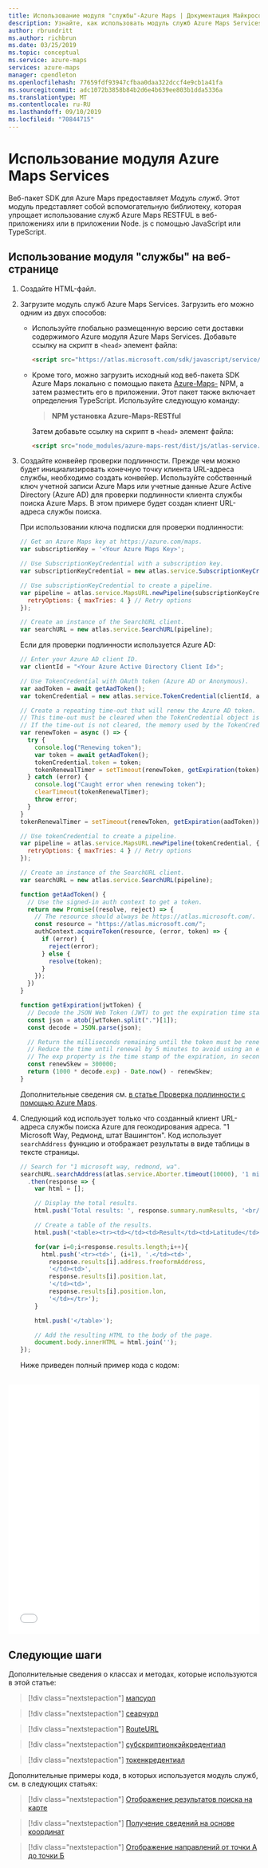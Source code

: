 ```yaml
---
title: Использование модуля "службы"-Azure Maps | Документация Майкрософт
description: Узнайте, как использовать модуль служб Azure Maps Services.
author: rbrundritt
ms.author: richbrun
ms.date: 03/25/2019
ms.topic: conceptual
ms.service: azure-maps
services: azure-maps
manager: cpendleton
ms.openlocfilehash: 77659fdf93947cfbaa0daa322dccf4e9cb1a41fa
ms.sourcegitcommit: adc1072b3858b84b2d6e4b639ee803b1dda5336a
ms.translationtype: MT
ms.contentlocale: ru-RU
ms.lasthandoff: 09/10/2019
ms.locfileid: "70844715"
---
```

# <a name="use-the-azure-maps-services-module"></a>Использование модуля Azure Maps Services

Веб-пакет SDK для Azure Maps предоставляет *Модуль служб*. Этот модуль представляет собой вспомогательную библиотеку, которая упрощает использование служб Azure Maps RESTFUL в веб-приложениях или в приложении Node. js с помощью JavaScript или TypeScript.

## <a name="use-the-services-module-in-a-webpage"></a>Использование модуля "службы" на веб-странице

1. Создайте HTML-файл.
1. Загрузите модуль служб Azure Maps Services. Загрузить его можно одним из двух способов:
    - Используйте глобально размещенную версию сети доставки содержимого Azure модуля Azure Maps Services. Добавьте ссылку на скрипт в `<head>` элемент файла:

        ```html
        <script src="https://atlas.microsoft.com/sdk/javascript/service/2/atlas-service.min.js"></script>
        ```

    - Кроме того, можно загрузить исходный код веб-пакета SDK Azure Maps локально с помощью пакета [Azure-Maps-](https://www.npmjs.com/package/azure-maps-rest) NPM, а затем разместить его в приложении. Этот пакет также включает определения TypeScript. Используйте следующую команду:
    
        > **NPM установка Azure-Maps-RESTful**
    
        Затем добавьте ссылку на скрипт в `<head>` элемент файла:

         ```html
        <script src="node_modules/azure-maps-rest/dist/js/atlas-service.min.js"></script>
         ```

1. Создайте конвейер проверки подлинности. Прежде чем можно будет инициализировать конечную точку клиента URL-адреса службы, необходимо создать конвейер. Используйте собственный ключ учетной записи Azure Maps или учетные данные Azure Active Directory (Azure AD) для проверки подлинности клиента службы поиска Azure Maps. В этом примере будет создан клиент URL-адреса службы поиска. 

    При использовании ключа подписки для проверки подлинности:

    ```javascript
    // Get an Azure Maps key at https://azure.com/maps.
    var subscriptionKey = '<Your Azure Maps Key>';

    // Use SubscriptionKeyCredential with a subscription key.
    var subscriptionKeyCredential = new atlas.service.SubscriptionKeyCredential(subscriptionKey);

    // Use subscriptionKeyCredential to create a pipeline.
    var pipeline = atlas.service.MapsURL.newPipeline(subscriptionKeyCredential, {
      retryOptions: { maxTries: 4 } // Retry options
    });

    // Create an instance of the SearchURL client.
    var searchURL = new atlas.service.SearchURL(pipeline);
    ```

    Если для проверки подлинности используется Azure AD:

    ```javascript
    // Enter your Azure AD client ID.
    var clientId = "<Your Azure Active Directory Client Id>";

    // Use TokenCredential with OAuth token (Azure AD or Anonymous).
    var aadToken = await getAadToken();
    var tokenCredential = new atlas.service.TokenCredential(clientId, aadToken);

    // Create a repeating time-out that will renew the Azure AD token.
    // This time-out must be cleared when the TokenCredential object is no longer needed.
    // If the time-out is not cleared, the memory used by the TokenCredential will never be reclaimed.
    var renewToken = async () => {
      try {
        console.log("Renewing token");
        var token = await getAadToken();
        tokenCredential.token = token;
        tokenRenewalTimer = setTimeout(renewToken, getExpiration(token));
      } catch (error) {
        console.log("Caught error when renewing token");
        clearTimeout(tokenRenewalTimer);
        throw error;
      }
    }
    tokenRenewalTimer = setTimeout(renewToken, getExpiration(aadToken));

    // Use tokenCredential to create a pipeline.
    var pipeline = atlas.service.MapsURL.newPipeline(tokenCredential, {
      retryOptions: { maxTries: 4 } // Retry options
    });

    // Create an instance of the SearchURL client.
    var searchURL = new atlas.service.SearchURL(pipeline);

    function getAadToken() {
      // Use the signed-in auth context to get a token.
      return new Promise((resolve, reject) => {
        // The resource should always be https://atlas.microsoft.com/.
        const resource = "https://atlas.microsoft.com/";
        authContext.acquireToken(resource, (error, token) => {
          if (error) {
            reject(error);
          } else {
            resolve(token);
          }
        });
      })
    }

    function getExpiration(jwtToken) {
      // Decode the JSON Web Token (JWT) to get the expiration time stamp.
      const json = atob(jwtToken.split(".")[1]);
      const decode = JSON.parse(json);

      // Return the milliseconds remaining until the token must be renewed.
      // Reduce the time until renewal by 5 minutes to avoid using an expired token.
      // The exp property is the time stamp of the expiration, in seconds.
      const renewSkew = 300000;
      return (1000 * decode.exp) - Date.now() - renewSkew;
    }
    ```

    Дополнительные сведения см. [в статье Проверка подлинности с помощью Azure Maps](azure-maps-authentication.md).

1. Следующий код использует только что созданный клиент URL-адреса службы поиска Azure для геокодирования адреса. "1 Microsoft Way, Редмонд, штат Вашингтон". Код использует `searchAddress` функцию и отображает результаты в виде таблицы в тексте страницы.

    ```javascript
    // Search for "1 microsoft way, redmond, wa".
    searchURL.searchAddress(atlas.service.Aborter.timeout(10000), '1 microsoft way, redmond, wa')
      .then(response => {
        var html = [];

        // Display the total results.
        html.push('Total results: ', response.summary.numResults, '<br/><br/>');

        // Create a table of the results.
        html.push('<table><tr><td></td><td>Result</td><td>Latitude</td><td>Longitude</td></tr>');

        for(var i=0;i<response.results.length;i++){
          html.push('<tr><td>', (i+1), '.</td><td>', 
            response.results[i].address.freeformAddress, 
            '</td><td>', 
            response.results[i].position.lat,
            '</td><td>', 
            response.results[i].position.lon,
            '</td></tr>');
        }

        html.push('</table>');

        // Add the resulting HTML to the body of the page.
        document.body.innerHTML = html.join('');
    });
    ```

    Ниже приведен полный пример кода с кодом:

<br/>

<iframe height="500" style="width: 100%;" scrolling="no" title="Использование модуля "службы"" src="//codepen.io/azuremaps/embed/zbXGMR/?height=500&theme-id=0&default-tab=js,result" frameborder="no" allowtransparency="true" allowfullscreen="true">
Посмотрите перо <a href='https://codepen.io/azuremaps/pen/zbXGMR/'>с помощью модуля службы</a> , Azure Maps (<a href='https://codepen.io/azuremaps'>@azuremaps</a>) на <a href='https://codepen.io'>CodePen</a>.
</iframe>

## <a name="next-steps"></a>Следующие шаги

Дополнительные сведения о классах и методах, которые используются в этой статье:

> [!div class="nextstepaction"]
> [мапсурл](https://docs.microsoft.com/javascript/api/azure-maps-rest/atlas.service.mapsurl?view=azure-maps-typescript-latest)

> [!div class="nextstepaction"]
> [сеарчурл](https://docs.microsoft.com/javascript/api/azure-maps-rest/atlas.service.searchurl?view=azure-maps-typescript-latest)

> [!div class="nextstepaction"]
> [RouteURL](https://docs.microsoft.com/javascript/api/azure-maps-rest/atlas.service.routeurl?view=azure-maps-typescript-latest)

> [!div class="nextstepaction"]
> [субскриптионкэйкредентиал](https://docs.microsoft.com/javascript/api/azure-maps-rest/atlas.service.subscriptionkeycredential?view=azure-maps-typescript-latest)

> [!div class="nextstepaction"]
> [токенкредентиал](https://docs.microsoft.com/javascript/api/azure-maps-rest/atlas.service.tokencredential?view=azure-maps-typescript-latest)

Дополнительные примеры кода, в которых используется модуль служб, см. в следующих статьях:

> [!div class="nextstepaction"]
> [Отображение результатов поиска на карте](./map-search-location.md)

> [!div class="nextstepaction"]
> [Получение сведений на основе координат](./map-get-information-from-coordinate.md)

> [!div class="nextstepaction"]
> [Отображение направлений от точки А до точки Б](./map-route.md)